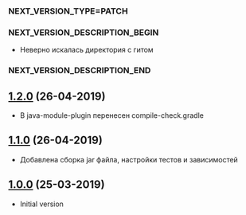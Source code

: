 ### NEXT_VERSION_TYPE=PATCH
### NEXT_VERSION_DESCRIPTION_BEGIN
* Неверно искалась директория с гитом
### NEXT_VERSION_DESCRIPTION_END
## [1.2.0]() (26-04-2019)

* В java-module-plugin перенесен compile-check.gradle

## [1.1.0]() (26-04-2019)

* Добавлена сборка jar файла, настройки тестов и зависимостей

## [1.0.0]() (25-03-2019)

* Initial version